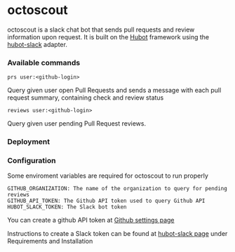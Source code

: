 # octoscout

octoscout is a slack chat bot that sends pull requests and review information upon request.
It is built on the [Hubot][hubot] framework using the [hubot-slack][hubot-slack] adapter.

### Available commands

    prs user:<github-login>

Query given user open Pull Requests and sends a message with each pull request summary, containing check and review status

    reviews user:<github-login>

Query given user pending Pull Request reviews.

### Deployment


### Configuration

Some enviroment variables are required for octoscout to run properly

    GITHUB_ORGANIZATION: The name of the organization to query for pending reviews
    GITHUB_API_TOKEN: The Github API token used to query Github API
    HUBOT_SLACK_TOKEN: The Slack bot token

You can create a github API token at [Github settings page][github-token]

Instructions to create a Slack token can be found at [hubot-slack page][hubot-slack] under Requirements and Installation

[hubot]: http://hubot.github.com
[hubot-slack]: https://slackapi.github.io/hubot-slack/
[github-token]: https://github.com/settings/tokens
